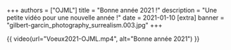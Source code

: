 +++
authors = ["OJML"]
title = "Bonne année 2021 !"
description = "Une petite vidéo pour une nouvelle année !"
date = 2021-01-10
[extra]
banner = "gilbert-garcin_photography_surrealism.003.jpg"
+++

{{ video(url="Voeux2021-OJML.mp4", alt="Bonne année 2021") }}
